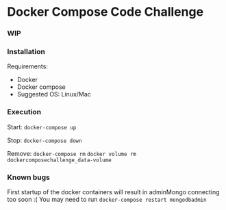 # Docker Compose Code Challenge

### WIP

### Installation

Requirements:

* Docker
* Docker compose
* Suggested OS: Linux/Mac

### Execution

Start:
``docker-compose up``

Stop:
``docker-compose down``

Remove:
``docker-compose rm``
``docker volume rm dockercomposechallenge_data-volume``

### Known bugs

First startup of the docker containers will result in adminMongo connecting too soon :(
You may need to run
``docker-compose restart mongodbadmin``